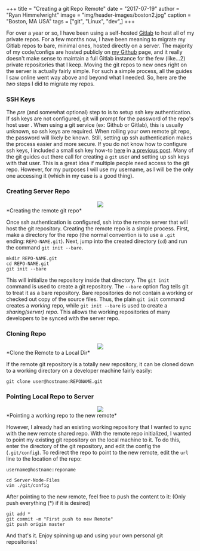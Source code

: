 +++
title   = "Creating a git Repo Remote"
date    = "2017-07-19"
author  = "Ryan Himmelwright"
image   = "img/header-images/boston2.jpg"
caption = "Boston, MA USA"
tags    = ["git", "Linux", "dev",]
+++

For over a year or so, I have been using a
self-hosted [Gitlab](https://about.gitlab.com/) to host all of my private repos.
For a few months now, I have been meaning to migrate my Gitlab repos to bare, minimal
ones, hosted directly on a server. The majority of my code/configs are hosted
publicly on [my Github](https://github.com/himmAllRight) page, and it really
doesn't make sense to maintain a full Gitlab instance for the few (like...2)
private repositories that I keep. Moving the git repos to new ones right on the server
is actually fairly simple. For such a simple process, all the guides I saw
online went way above and beyond what I needed. So, here are the *two* steps I
did to migrate my repos.

<!--more-->

### SSH Keys
The *pre* (and somewhat optional) step to is to setup ssh key authentication. If ssh keys are not configured, git will prompt for the password of the repo's host user . When using a git service (ex: Github or Gitlab), this is usually unknown, so ssh keys are required. When rolling your own remote git repo, the password will likely be known. Still, setting up ssh authentication makes the process easier and more secure. If you 
do not know how to configure ssh keys, I included a small ssh key how-to [here](../Ansible-On-Pi-Cluster#ssh) in [a previous post](../Ansible-On-Pi-Cluster). Many of the git guides out there call for creating a `git` user and setting up ssh keys with that user. This is a great idea if multiple people need access to the git repo. However, for my purposes I will use my username, as I will be the only one accessing it (which in my case is a good thing). 

### Creating Server Repo

<center>
<img src="../../img/posts/creating-remote-git-repo/init-bare-repo.png" name="bare init" onmouseover="this.src='../../img/posts/creating-remote-git-repo/init-bare-repo.gif'" onmouseout="this.src='../../img/posts/creating-remote-git-repo/init-bare-repo.png'" style="max-width: 100%;"/>
</center>
*Creating the remote git repo*

Once ssh authentication is configured, ssh into the remote server that will host the git repository. Creating the remote repo is a simple process. First, make a directory for the repo (the normal convention is to use a `.git` ending: `REPO-NAME.git`). Next, jump into the created directory (`cd`) and run the command `git init --bare`.

```
mkdir REPO-NAME.git
cd REPO-NAME.git
git init --bare
```


This will initialize the repository inside that directory. The `git init` command is used to create a git repository. The `--bare` option flag tells git to treat it as a bare repository. Bare repositories do not contain a working or checked out copy of the source files. Thus, the plain `git init` command creates a *working* repo, while `git init --bare` is used to create a *sharing(server) repo*. This allows the working repositories of many developers to be synced with the server repo. 


### Cloning Repo

<center>
<img src="../../img/posts/creating-remote-git-repo/clone-new-remote.png" name="bare init" onmouseover="this.src='../../img/posts/creating-remote-git-repo/clone-new-remote.gif'" onmouseout="this.src='../../img/posts/creating-remote-git-repo/clone-new-remote.png'" style="max-width: 100%;"/>
</center>
*Clone the Remote to a Local Dir*

If the remote git repository is a totally new repository, it can be cloned down to a working directory on a developer machine fairly easily:

```
git clone user@hostname:REPONAME.git
```


### Pointing Local Repo to Server


<center>
<img src="../../img/posts/creating-remote-git-repo/point-to-new-remote.png" name="bare init" onmouseover="this.src='../../img/posts/creating-remote-git-repo/point-to-new-remote.gif'" onmouseout="this.src='../../img/posts/creating-remote-git-repo/point-to-new-remote.png'" style="max-width: 100%;"/>
</center>
*Pointing a working repo to the new remote*

However, I already had an existing working repository that I wanted to sync with the new remote shared repo. With the remote repo initialized, I wanted to point my existing git repository on the local machine to it. To do this, enter the directory of the git repository, and edit the config the (`.git/config`). To redirect the repo to point to the new remote, edit the `url` line to the location of the repo:

`username@hostname:reponame`

```
cd Server-Node-Files
vim ./git/config
```

After pointing to the new remote, feel free to push the content to it: (Only push everything (*) if it is desired)

```
git add *
git commit -m "First push to new Remote"
git push origin master
```

And that's it. Enjoy spinning up and using your own personal git repositories! 

